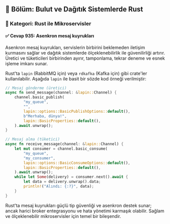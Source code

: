 ## 📘 Bölüm: Bulut ve Dağıtık Sistemlerde Rust
### 🔹 Kategori: Rust ile Mikroservisler
#### ✅ Cevap 935: Asenkron mesaj kuyrukları

Asenkron mesaj kuyrukları, servislerin birbirini beklemeden iletişim kurmasını sağlar ve dağıtık sistemlerde ölçeklenebilirlik ile güvenilirliği artırır. Üretici ve tüketicileri birbirinden ayırır, tamponlama, tekrar deneme ve esnek işleme imkanı sunar.

Rust'ta `lapin` (RabbitMQ için) veya `rdkafka` (Kafka için) gibi crate'ler kullanılabilir. Aşağıda `lapin` ile basit bir sözde kod örneği verilmiştir:

```rust
// Mesaj gönderme (üretici)
async fn send_message(channel: &lapin::Channel) {
    channel.basic_publish(
        "my_queue",
        "",
        lapin::options::BasicPublishOptions::default(),
        b"Merhaba, dünya!",
        lapin::BasicProperties::default(),
    ).await.unwrap();
}

// Mesaj alma (tüketici)
async fn receive_message(channel: &lapin::Channel) {
    let mut consumer = channel.basic_consume(
        "my_queue",
        "my_consumer",
        lapin::options::BasicConsumeOptions::default(),
        lapin::BasicProperties::default(),
    ).await.unwrap();
    while let Some(delivery) = consumer.next().await {
        let data = delivery.unwrap().data;
        println!("Alındı: {:?}", data);
    }
}
```

Rust'ta mesaj kuyrukları güçlü tip güvenliği ve asenkron destek sunar; ancak harici broker entegrasyonu ve hata yönetimi karmaşık olabilir. Sağlam ve ölçeklenebilir mikroservisler için temel bir bileşendir.
